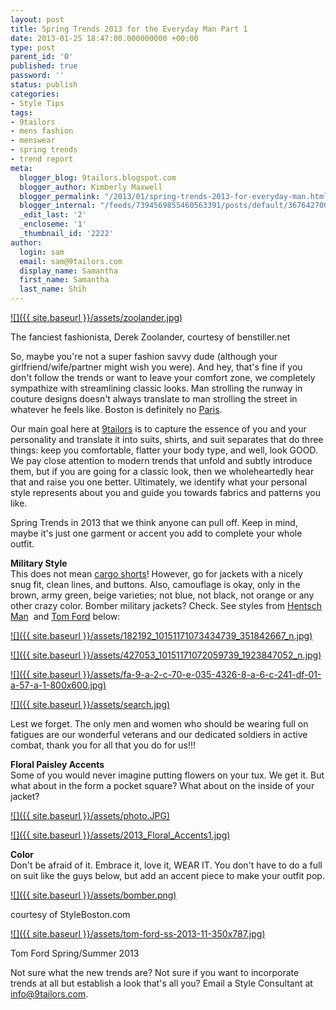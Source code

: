 ```yaml
---
layout: post
title: Spring Trends 2013 for the Everyday Man Part 1
date: 2013-01-25 18:47:00.000000000 +00:00
type: post
parent_id: '0'
published: true
password: ''
status: publish
categories:
- Style Tips
tags:
- 9tailors
- mens fashion
- menswear
- spring trends
- trend report
meta:
  blogger_blog: 9tailors.blogspot.com
  blogger_author: Kimberly Maxwell
  blogger_permalink: "/2013/01/spring-trends-2013-for-everyday-man.html"
  blogger_internal: "/feeds/7394569855460563391/posts/default/3676427002776010557"
  _edit_last: '2'
  _encloseme: '1'
  _thumbnail_id: '2222'
author:
  login: sam
  email: sam@9tailors.com
  display_name: Samantha
  first_name: Samantha
  last_name: Shih
---
```

[![]({{ site.baseurl }}/assets/zoolander.jpg)](http://1.bp.blogspot.com/-nb31CHKFv4Y/UQLEMC8j1AI/AAAAAAAAB4g/n3tuGQvll0Q/s1600/zoolander.jpg)

The fanciest fashionista, Derek Zoolander, courtesy of benstiller.net

So, maybe you're not a super fashion savvy dude (although your girlfriend/wife/partner might wish you were). And hey, that's fine if you don't follow the trends or want to leave your comfort zone, we completely sympathize with streamlining classic looks. Man strolling the runway in couture designs doesn't always translate to man strolling the street in whatever he feels like. Boston is definitely no [Paris](http://www.huffingtonpost.ca/2013/01/20/mens-fashion-trends-2013_n_2517533.html).

Our main goal here at [9tailors](http://www.9tailors.com/) is to capture the essence of you and your personality and translate it into suits, shirts, and suit separates that do three things: keep you comfortable, flatter your body type, and well, look GOOD. We pay close attention to modern trends that unfold and subtly introduce them, but if you are going for a classic look, then we wholeheartedly hear that and raise you one better. Ultimately, we identify what your personal style represents about you and guide you towards fabrics and patterns you like.

Spring Trends in 2013 that we think anyone can pull off. Keep in mind, maybe it's just one garment or accent you add to complete your whole outfit.

**Military Style**  
This does not mean [cargo shorts](http://9tailors.blogspot.com/2012/07/cargo-shortsenough-is-enough.html)! However, go for jackets with a nicely snug fit, clean lines, and buttons. Also, camouflage is okay, only in the brown, army green, beige varieties; not blue, not black, not orange or any other crazy color. Bomber military jackets? Check. See styles from [Hentsch Man](http://www.hentschman.com/)  and [Tom Ford](http://thefashionisto.com/label/tom-ford-label/) below:

[![]({{ site.baseurl }}/assets/182192_10151171073434739_351842667_n.jpg)](http://1.bp.blogspot.com/-z-59DilKyiQ/UQLJCqpo4zI/AAAAAAAAB5A/aQQNuuBBUTs/s1600/182192_10151171073434739_351842667_n.jpg)

[![]({{ site.baseurl }}/assets/427053_10151171072059739_1923847052_n.jpg)](http://4.bp.blogspot.com/-MLNSw-tBaB8/UQLJC36hWXI/AAAAAAAAB5E/lyF59LkORnQ/s1600/427053_10151171072059739_1923847052_n.jpg)

[![]({{ site.baseurl }}/assets/fa-9-a-2-c-70-e-035-4326-8-a-6-c-241-df-01-a-57-a-1-800x600.jpg)](http://3.bp.blogspot.com/-_FgPKvX50Kg/UQLN8nQcJ9I/AAAAAAAAB8s/q5RToiteuNo/s1600/fa-9-a-2-c-70-e-035-4326-8-a-6-c-241-df-01-a-57-a-1-800x600.jpg)

[![]({{ site.baseurl }}/assets/search.jpg)](http://3.bp.blogspot.com/-JbB6-13OutE/UQLHXYTt46I/AAAAAAAAB40/bdcsGpPPpjA/s1600/search.jpg)

Lest we forget. The only men and women who should be wearing full on fatigues are our wonderful veterans and our dedicated soldiers in active combat, thank you for all that you do for us!!!

**Floral Paisley Accents**  
Some of you would never imagine putting flowers on your tux. We get it. But what about in the form a pocket square? What about on the inside of your jacket?  
  

[![]({{ site.baseurl }}/assets/photo.JPG)](http://1.bp.blogspot.com/-XWSR86KCqek/UQLPmhPO37I/AAAAAAAAB94/pNDH_HyabaI/s1600/photo.JPG)

[![]({{ site.baseurl }}/assets/2013_Floral_Accents1.jpg)](http://4.bp.blogspot.com/-bXHWKxvQAEg/UQLQ_WEOnnI/AAAAAAAAB_E/dpb1RhffvLU/s1600/2013_Floral_Accents1.jpg)

**Color**  
Don't be afraid of it. Embrace it, love it, WEAR IT. You don't have to do a full on suit like the guys below, but add an accent piece to make your outfit pop.

[![]({{ site.baseurl }}/assets/bomber.png)](http://4.bp.blogspot.com/-K1HR-UyniMU/UQLLMgQKVcI/AAAAAAAAB5U/fDgiA1Cvc5I/s1600/bomber.png)

courtesy of StyleBoston.com

[![]({{ site.baseurl }}/assets/tom-ford-ss-2013-11-350x787.jpg)](http://2.bp.blogspot.com/-ngIl_J7RbqQ/UQLOLOADP-I/AAAAAAAAB80/xR6lTfemVtE/s1600/tom-ford-ss-2013-11-350x787.jpg)

Tom Ford Spring/Summer 2013

Not sure what the new trends are? Not sure if you want to incorporate trends at all but establish a look that's all you? Email a Style Consultant at [info@9tailors.com](mailto:info@9tailors.com).